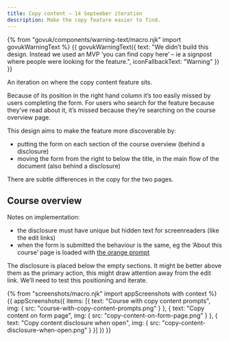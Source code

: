 ```yaml
---
title: Copy content – 14 September iteration
description: Make the copy feature easier to find.
---
```

{% from "govuk/components/warning-text/macro.njk" import govukWarningText %}
{{ govukWarningText({ text: "We didn’t build this design. Instead we used an MVP ‘you can find copy here’ – ie a signpost where people were looking for the feature.", iconFallbackText: "Warning" }) }}

An iteration on where the copy content feature sits.

Because of its position in the right hand column it’s too easily missed by users completing the form. For users who search for the feature because they’ve read about it, it’s missed because they’re searching on the course overview page.

This design aims to make the feature more discoverable by:

* putting the form on each section of the course overview (behind a disclosure)
* moving the form from the right to below the title, in the main flow of the document (also behind a disclosure)

There are subtle differences in the copy for the two pages.

## Course overview

Notes on implementation:

* the disclosure must have unique but hidden text for screenreaders (like the edit links)
* when the form is submitted the behaviour is the same, eg the ‘About this course’ page is loaded with [the orange prompt](/publish-teacher-training-courses/copy-content-from-another-course-live#copying-content-on-about-this-course)

The disclosure is placed below the empty sections. It might be better above them as the primary action, this might draw attention away from the edit link. We’ll need to test this positioning and iterate.

{% from "screenshots/macro.njk" import appScreenshots with context %}
{{ appScreenshots({
  items: [{
    text: "Course with copy content prompts",
    img: { src: "course-with-copy-content-prompts.png" }
  }, {
    text: "Copy content on form page",
    img: { src: "copy-content-on-form-page.png" }
  }, {
    text: "Copy content disclosure when open",
    img: { src: "copy-content-disclosure-when-open.png" }
  }]
}) }}
